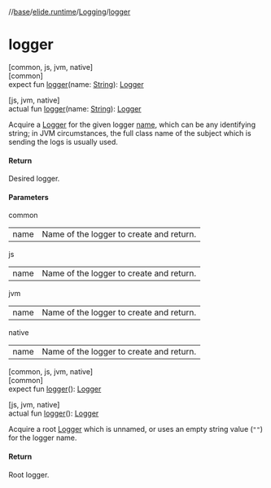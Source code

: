 //[base](../../../index.md)/[elide.runtime](../index.md)/[Logging](index.md)/[logger](logger.md)

# logger

[common, js, jvm, native]\
[common]\
expect fun [logger](logger.md)(name: [String](https://kotlinlang.org/api/latest/jvm/stdlib/kotlin/-string/index.html)): [Logger](../-logger/index.md)

[js, jvm, native]\
actual fun [logger](logger.md)(name: [String](https://kotlinlang.org/api/latest/jvm/stdlib/kotlin/-string/index.html)): [Logger](../-logger/index.md)

Acquire a [Logger](../-logger/index.md) for the given logger [name](logger.md), which can be any identifying string; in JVM circumstances, the full class name of the subject which is sending the logs is usually used.

#### Return

Desired logger.

#### Parameters

common

| | |
|---|---|
| name | Name of the logger to create and return. |

js

| | |
|---|---|
| name | Name of the logger to create and return. |

jvm

| | |
|---|---|
| name | Name of the logger to create and return. |

native

| | |
|---|---|
| name | Name of the logger to create and return. |

[common, js, jvm, native]\
[common]\
expect fun [logger](logger.md)(): [Logger](../-logger/index.md)

[js, jvm, native]\
actual fun [logger](logger.md)(): [Logger](../-logger/index.md)

Acquire a root [Logger](../-logger/index.md) which is unnamed, or uses an empty string value (`""`) for the logger name.

#### Return

Root logger.
